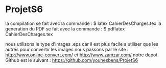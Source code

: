 # ProjetS6
la compilation se fait avec la commande :       $ latex CahierDesCharges.tex
la generation du PDF se fait avec la commande : $ pdflatex CahierDesCharges.tex

nous utilisons le type d'images .eps car il est plus facile a utiliser que les autres 
pour convertir les images nous passons par le site : http://www.online-convert.com/ et http://www.zamzar.com/
notre depot Github est le suivant : https://github.com/younesbens/ProjetS6
